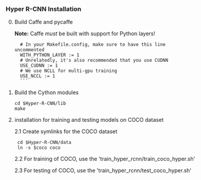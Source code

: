 ### Hyper R-CNN Installation

0. Build Caffe and pycaffe

    **Note:** Caffe *must* be built with support for Python layers!

      ```make
        # In your Makefile.config, make sure to have this line uncommented
        WITH_PYTHON_LAYER := 1
        # Unrelatedly, it's also recommended that you use CUDNN
        USE_CUDNN := 1
        # We use NCLL for multi-gpu training
        USE_NCCL := 1
        ```

1. Build the Cython modules
    ```
    cd $Hyper-R-CNN/lib
    make
    ```

2. installation for training and testing models on COCO dataset

    2.1 Create symlinks for the COCO dataset

        cd $Hyper-R-CNN/data
        ln -s $coco coco

    2.2 For training of COCO, use the 'train_hyper_rcnn/train_coco_hyper.sh'

    2.3 For testing of COCO, use the 'train_hyper_rcnn/test_coco_hyper.sh'

